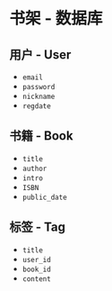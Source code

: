 # 书架 - 数据库

## 用户 - User
- `email`
- `password`
- `nickname`
- `regdate`

## 书籍 - Book
- `title`
- `author`
- `intro`
- `ISBN`
- `public_date`

## 标签 - Tag
- `title`
- `user_id`
- `book_id`
- `content`